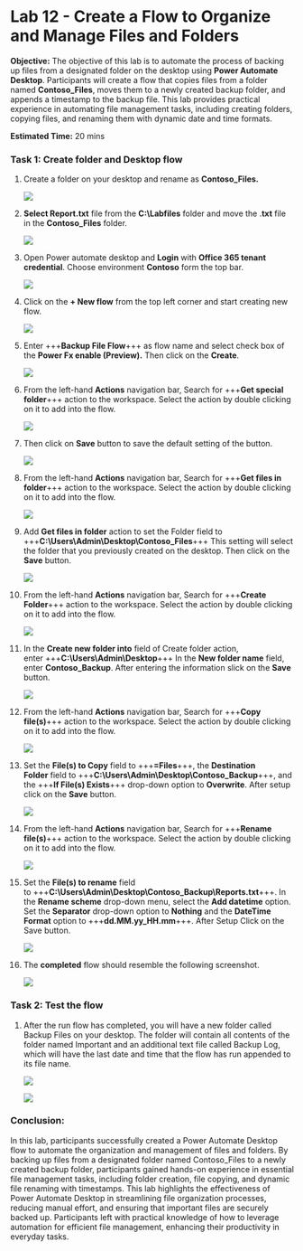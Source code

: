 # Lab 12 - Create a Flow to Organize and Manage Files and Folders 

**Objective:** The objective of this lab is to automate the process of
backing up files from a designated folder on the desktop using **Power
Automate Desktop**. Participants will create a flow that copies files
from a folder named **Contoso_Files**, moves them to a newly created
backup folder, and appends a timestamp to the backup file. This lab
provides practical experience in automating file management tasks,
including creating folders, copying files, and renaming them with
dynamic date and time formats.

**Estimated Time:** 20 mins

### Task 1: Create folder and Desktop flow

1.  Create a folder on your desktop and rename as **Contoso_Files.**

    ![](./media/image1.png)

2.  **Select Report.txt** file from the **C:\Labfiles** folder and move
    the .**txt** file in the **Contoso_Files** folder.

    ![](./media/image2.png)


3.  Open Power automate desktop and **Login** with **Office 365 tenant
    credential**. Choose environment **Contoso** form the top bar.

    ![](./media/image3.png)

4.  Click on the **+ New flow** from the top left corner and start
    creating new flow.

    ![](./media/image4.png)


5.  Enter +++**Backup File Flow**+++ as flow name and select check box of the
    **Power Fx enable (Preview).** Then click on the **Create**.

    ![](./media/image5.png)


6.  From the left-hand **Actions** navigation bar, Search for +++**Get
    special folder**+++ action to the workspace. Select the action by
    double clicking on it to add into the flow.

    ![](./media/image6.png)


7.  Then click on **Save** button to save the default setting of the
    button.

    ![](./media/image7.png)


8.  From the left-hand **Actions** navigation bar, Search for +++**Get
    files in folder**+++ action to the workspace. Select the action by
    double clicking on it to add into the flow.

    ![](./media/image8.png)


9.  Add **Get files in folder** action to set the Folder field to
    +++**C:\Users\Admin\Desktop\Contoso_Files**+++ This setting will select the folder that you previously created on the desktop. Then
    click on the **Save** button.

    ![](./media/image9.png)


10. From the left-hand **Actions** navigation bar, Search for +++**Create
    Folder**+++ action to the workspace. Select the action by double
    clicking on it to add into the flow.

    ![](./media/image10.png)


11. In the **Create new folder into** field of Create folder action,
    enter +++**C:\Users\Admin\Desktop**+++ In the **New folder
    name** field, enter **Contoso_Backup**. After entering the
    information slick on the **Save** button.

    ![](./media/image11.png)


12. From the left-hand **Actions** navigation bar, Search for +++**Copy
    file(s)**+++ action to the workspace. Select the action by double
    clicking on it to add into the flow.

    ![](./media/image12.png)


13. Set the **File(s) to Copy** field to +++**=Files**+++, the **Destination
    Folder** field
    to +++**C:\Users\Admin\Desktop\Contoso_Backup**+++, and the +++**If
    File(s) Exists**+++ drop-down option to **Overwrite**. After setup
    click on the **Save** button.

    ![](./media/image13.png)

14. From the left-hand **Actions** navigation bar, Search for +++**Rename
    file(s)**+++ action to the workspace. Select the action by double
    clicking on it to add into the flow.

    ![](./media/image14.png)


15. Set the **File(s) to rename** field
    to +++**C:\Users\Admin\Desktop\Contoso_Backup\Reports.txt**+++.
    In the **Rename scheme** drop-down menu, select the **Add
    datetime** option. Set the **Separator** drop-down option
    to **Nothing** and the **DateTime Format** option
    to +++**dd.MM.yy_HH.mm**+++. After Setup Click on the Save button.

    ![](./media/image15.png)


17. The **completed** flow should resemble the following screenshot.

    ![](./media/image16.png)


### Task 2: Test the flow

1.  After the run flow has completed, you will have a new folder called
    Backup Files on your desktop. The folder will contain all contents
    of the folder named Important and an additional text file called
    Backup Log, which will have the last date and time that the flow has
    run appended to its file name.

    ![](./media/image17.png)


    ![](./media/image18.png)


### Conclusion: 

In this lab, participants successfully created a Power
Automate Desktop flow to automate the organization and management of
files and folders. By backing up files from a designated folder named
Contoso_Files to a newly created backup folder, participants gained
hands-on experience in essential file management tasks, including folder
creation, file copying, and dynamic file renaming with timestamps. This
lab highlights the effectiveness of Power Automate Desktop in
streamlining file organization processes, reducing manual effort, and
ensuring that important files are securely backed up. Participants left
with practical knowledge of how to leverage automation for efficient
file management, enhancing their productivity in everyday tasks.
